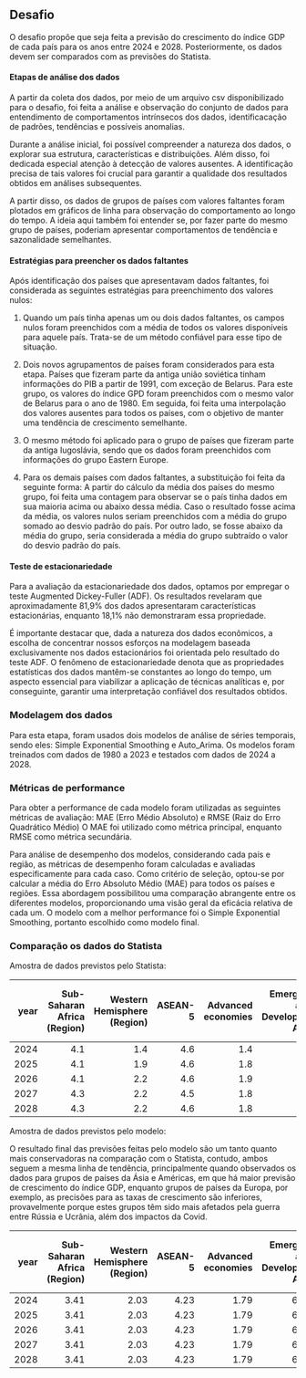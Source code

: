 ## Desafio
O desafio propõe que seja feita a previsão do crescimento do índice GDP de cada país para os anos entre 2024 e 2028. Posteriormente, os dados devem ser comparados com as previsões do Statista. 

#### Etapas de análise dos dados
A partir da coleta dos dados, por meio de um arquivo csv disponibilizado para o desafio, foi feita a análise e observação do conjunto de dados para entendimento de comportamentos intrínsecos dos dados, identificacação de padrões, tendências e possíveis anomalias.

Durante a análise inicial, foi possível compreender a natureza dos dados, o explorar sua estrutura, características e distribuições. Além disso, foi dedicada especial atenção à detecção de valores ausentes. A identificação precisa de tais valores foi crucial para garantir a qualidade dos resultados obtidos em análises subsequentes.

A partir disso, os dados de grupos de países com valores faltantes foram plotados em gráficos de linha para observação do comportamento ao longo do tempo. A ideia aqui também foi entender se, por fazer parte do mesmo grupo de países, poderiam apresentar comportamentos de tendência e sazonalidade semelhantes. 

#### Estratégias para preencher os dados faltantes

Após identificação dos países que apresentavam dados faltantes, foi considerada as seguintes estratégias para preenchimento dos valores nulos:

1.	Quando um país tinha apenas um ou dois dados faltantes, os campos nulos foram preenchidos com a média de todos os valores disponíveis para aquele país. Trata-se de um método confiável para esse tipo de situação.

2.	Dois novos agrupamentos de países foram considerados para esta etapa. Países que fizeram parte da antiga união soviética tinham informações do PIB a partir de 1991, com exceção de Belarus. Para este grupo, os valores do índice GPD foram preenchidos com o mesmo valor de Belarus para o ano de 1980.  Em seguida, foi feita uma interpolação dos valores ausentes para todos os países, com o objetivo de manter uma tendência de crescimento semelhante. 

4.	O mesmo método foi aplicado para o grupo de países que fizeram parte da antiga Iugoslávia, sendo que os dados foram preenchidos com informações do grupo Eastern Europe. 

4.	Para os demais países com dados faltantes, a substituição foi feita da seguinte forma: A partir do cálculo da média dos países do mesmo grupo, foi feita uma contagem para observar se o país tinha dados em sua maioria acima ou abaixo dessa média. Caso o resultado fosse acima da média, os valores nulos seriam preenchidos com a média do grupo somado ao desvio padrão do país. Por outro lado, se fosse abaixo da média do grupo, seria considerada a média do grupo subtraído o valor do desvio padrão do país.

#### Teste de estacionariedade	

Para a avaliação da estacionariedade dos dados, optamos por empregar o teste Augmented Dickey-Fuller (ADF). Os resultados revelaram que aproximadamente 81,9% dos dados apresentaram características estacionárias, enquanto 18,1% não demonstraram essa propriedade.

É importante destacar que, dada a natureza dos dados econômicos, a escolha de concentrar nossos esforços na modelagem baseada exclusivamente nos dados estacionários foi orientada pelo resultado do teste ADF. O fenômeno de estacionariedade denota que as propriedades estatísticas dos dados mantêm-se constantes ao longo do tempo, um aspecto essencial para viabilizar a aplicação de técnicas analíticas e, por conseguinte, garantir uma interpretação confiável dos resultados obtidos.

### Modelagem dos dados

Para esta etapa, foram usados dois modelos de análise de séries temporais, sendo eles: Simple Exponential Smoothing e Auto_Arima. Os modelos foram treinados com dados de 1980 a 2023 e testados com dados de 2024 a 2028.

### Métricas de performance

Para obter a performance de cada modelo foram utilizadas as seguintes métricas de avaliação: MAE (Erro Médio Absoluto) e RMSE (Raiz do Erro Quadrático Médio) O MAE foi utilizado como métrica principal, enquanto RMSE como métrica secundária.

Para análise de desempenho dos modelos, considerando cada país e região, as métricas de desempenho foram calculadas e avaliadas especificamente para cada caso. Como critério de seleção, optou-se por calcular a média do Erro Absoluto Médio (MAE) para todos os países e regiões. Essa abordagem possibilitou uma comparação abrangente entre os diferentes modelos, proporcionando uma visão geral da eficácia relativa de cada um. O modelo com a melhor performance foi o Simple Exponential Smoothing, portanto escolhido como modelo final. 

### Comparação os dados do Statista

Amostra de dados previstos pelo Statista:

|   year |   Sub-Saharan Africa (Region) |   Western Hemisphere (Region) |   ASEAN-5 |   Advanced economies |   Emerging and Developing Asia |   Emerging and Developing Europe |   Emerging market and developing economies |   Euro area |   European Union |   Latin America and the Caribbean |   Major advanced economies (G7) |   Middle East and Central Asia |   Other advanced economies |   Sub-Saharan Africa |   World |
|-------:|-----------------------------:|-----------------------------:|----------:|--------------------:|-------------------------------:|----------------------------------------:|-----------------------------------:|------------:|----------------:|----------------------------------:|----------------------------:|-------------------------:|----------------------:|-----------------:|--------:|
|   2024 |                          4.1 |                          1.4 |       4.6 |                 1.4 |                            5.1 |                                     2.5 |                                4.2 |         1.4 |             1.6 |                               2.2 |                         1.1 |                     3.5 |                 2.2 |             4.2 |       3 |
|   2025 |                          4.1 |                          1.9 |       4.6 |                 1.8 |                            4.8 |                                     2.5 |                                4   |         1.9 |             2.2 |                               2.3 |                         1.7 |                     3.6 |                 2.3 |             4.1 |     3.2 |
|   2026 |                          4.1 |                          2.2 |       4.6 |                 1.9 |                            4.7 |                                     2.4 |                                4   |         1.7 |             2   |                               2.6 |                         1.8 |                     3.6 |                 2.3 |             4.2 |     3.2 |
|   2027 |                          4.3 |                          2.2 |       4.5 |                 1.8 |                            4.5 |                                     2.3 |                                3.9 |         1.5 |             1.8 |                               2.3 |                         1.7 |                     3.7 |                 2.2 |             4.3 |     3.1 |
|   2028 |                          4.3 |                          2.2 |       4.6 |                 1.8 |                            4.4 |                                     2.3 |                                3.9 |         1.4 |             1.7 |                               2.3 |                         1.6 |                     3.7 |                 2.3 |             4.4 |       3 |


Amostra de dados previstos pelo modelo:

O resultado final das previsões feitas pelo modelo são um tanto quanto mais conservadoras na comparação com o Statista, contudo, ambos seguem a mesma linha de tendência, principalmente quando observados os dados para grupos de países da Ásia e Américas, em que há maior previsão de crescimento do índice GDP, enquanto grupos de países da Europa, por exemplo, as precisões para as taxas de crescimento são inferiores, provavelmente porque estes grupos têm sido mais afetados pela guerra entre Rússia e Ucrânia, além dos impactos da Covid. 


|   year |   Sub-Saharan Africa (Region) |   Western Hemisphere (Region) |   ASEAN-5 |   Advanced economies |   Emerging and Developing Asia |   Emerging and Developing Europe |   Emerging market and developing economies |   Euro area |   European Union |   Latin America and the Caribbean |   Major advanced economies (G7) |   Middle East and Central Asia |   Other advanced economies |   Sub-Saharan Africa |   World |
|-------:|-----------------------------:|-----------------------------:|----------:|--------------------:|-------------------------------:|----------------------------------------:|-----------------------------------:|------------:|----------------:|----------------------------------:|----------------------------:|-------------------------:|----------------------:|-----------------:|--------:|
|   2024 |                         3.41 |                          2.03 |      4.23 |                 1.79 |                            6.17 |                                     2.55 |                                4.42 |         1.32 |             1.61 |                               1.97 |                         1.57 |                     3.29 |                 2.77 |             3.54 |     3.22 |
|   2025 |                         3.41 |                          2.03 |      4.23 |                 1.79 |                            6.17 |                                     2.55 |                                4.42 |         1.32 |             1.61 |                               1.97 |                         1.57 |                     3.29 |                 2.77 |             3.54 |     3.22 |
|   2026 |                         3.41 |                          2.03 |      4.23 |                 1.79 |                            6.17 |                                     2.55 |                                4.42 |         1.32 |             1.61 |                               1.97 |                         1.57 |                     3.29 |                 2.77 |             3.54 |     3.22 |
|   2027 |                         3.41 |                          2.03 |      4.23 |                 1.79 |                            6.17 |                                     2.55 |                                4.42 |         1.32 |             1.61 |                               1.97 |                         1.57 |                     3.29 |                 2.77 |             3.54 |     3.22 |
|   2028 |                         3.41 |                          2.03 |      4.23 |                 1.79 |                            6.17 |                                     2.55 |                                4.42 |         1.32 |             1.61 |                               1.97 |                         1.57 |                     3.29 |                 2.77 |             3.54 |     3.22 |



